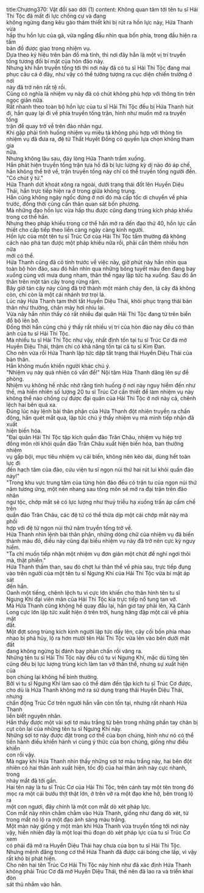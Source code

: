 title:Chương370: Vật đổi sao dời (1)
content:
Không quan tâm tới tên tu sĩ Hải Thi Tộc đã mất đi lực chống cự và đang<br>không ngừng đang kêu gào thảm thiết khi bị rút ra hồn lực này, Hứa Thanh vừa<br>hấp thu hồn lực của gã, vừa ngẩng đầu nhìn qua bốn phía, trong đầu hiện ra tấm<br>bản đồ được giao trong nhiệm vụ.<br>Dựa theo ký hiệu trên bản đồ mà tính, thì nơi đây hẳn là một vị trí truyền<br>tống tương đối bí mật của hòn đảo này.<br>Nhưng khi hắn truyền tống tới thì nơi này đã có tu sĩ Hải Thi Tộc đang mai<br>phục câu cá ở đây, như vậy có thể tưởng tượng ra cục diện chiến trường ở nơi<br>này đã trở nên rất tệ rồi.<br>Cũng có nghĩa là nhiệm vụ này đã có chút không phù hợp với thông tin trên<br>ngọc giản nữa.<br>Rất nhanh theo toàn bộ hồn lực của tu sĩ Hải Thi Tộc đều bị Hứa Thanh hút<br>đi, hắn quay lại đi về phía truyền tống trận, hình như muốn mở ra truyền tống<br>trận để quay trở về trên đảo nhân ngư.<br>Khi gặp phải tình huống nhiệm vụ miêu tả không phù hợp với thông tin<br>nhiệm vụ đã đưa ra, đệ tử Thất Huyết Đồng có quyền lựa chọn không tham gia<br>nữa.<br>Nhưng không lâu sau, đáy lòng Hứa Thanh trầm xuống.<br>Hắn phát hiện truyền tống trận tựa hồ đã bị lực lượng kỳ dị nào đó áp chế,<br>hắn không thể trở về, trận truyền tống này chỉ có thể truyền tống người đến.<br>"Có chút ý tứ."<br>Hứa Thanh dứt khoát xông ra ngoài, dưới trạng thái đốt lên Huyền Diệu<br>Thái, hắn trực tiếp hiện ra ở trong giữa không trung.<br>Hắn cũng không ngây ngốc đứng ở nơi đó mà cấp tốc di chuyển về phía<br>trước, đồng thời cũng cẩn thân quan sát bốn phương.<br>Mà những đạo hồn lực vừa hấp thu được cũng đang trùng kích pháp khiếu<br>trong cơ thể hắn.<br>Nhưng theo pháp khiếu trong cơ thể hắn mở ra đến đạo thứ 40, hồn lực cần<br>thiết cho cấp tiếp theo liền càng ngày càng kinh người.<br>Hồn lực của một tên tu sĩ Trúc Cơ của Hải Thi Tộc tầm thường đã không<br>cách nào phá tan được một pháp khiếu nữa rồi, phải cần thêm nhiều hơn nữa<br>mới có thể.<br>Hứa Thanh cũng đã có tính trước về việc này, giờ phút này hắn nhìn qua<br>toàn bộ hòn đảo, sau đó hắn nhìn qua những bông tuyết màu đen đang bay<br>xuống cùng với mưa dung nham, thân thể ngay lập tức hạ xuống. Sau đó ẩn<br>thân trên một tán cây trong rừng rậm.<br>Bây giờ tán cây này cũng đã trở thành một mảnh cháy đen, lá cây đã không<br>còn, chỉ còn là một cái nhánh trơ trọi lá.<br>Lúc này Hứa Thanh tạm thời tắt Huyền Diệu Thái, khôi phục trạng thái bản<br>thân như thường, chân mày hơi nhíu lại.<br>Vừa nãy hắn nhìn thấy có rất nhiều đại quân Hải Thi Tộc đang từ trên biển<br>đổ bộ lên bờ.<br>Đồng thời hắn cũng chú ý thấy rất nhiều vị trí của hòn đảo này đều có thân<br>ảnh của tu sĩ Hải Thi Tộc.<br>Mà nhiều tu sĩ Hải Thi Tộc như vậy, nhất định tồn tại tu sĩ Trúc Cơ đã mở<br>Huyền Diệu Thái, thậm chí có khả năng tồn tại cả tu sĩ Kim Đan.<br>Cho nên vừa rồi Hứa Thanh lập tức dập tắt trạng thái Huyền Diệu Thái của<br>bản thân.<br>Hắn không muốn khiến người khác chú ý.<br>"Nhiệm vụ này quả nhiên có vấn đề!" Nội tâm Hứa Thanh dâng lên sự đề<br>phòng.<br>Nhiệm vụ không hề nhắc nhở rằng tình huống ở nơi này nguy hiểm đến như<br>thế, mà hiển nhiên số lượng 20 tu sĩ Trúc Cơ cần thiết để làm nhiệm vụ này<br>không thể nào chống cự được đại quân của Hải Thi Tộc ở nơi này cả, chênh<br>lệch hai bên quá xa.<br>Đúng lúc này lệnh bài thân phận của Hứa Thanh đột nhiên truyền ra chấn<br>động, hắn quét mắt qua, lập tức chú ý thấy nhiệm vụ mà mình tiếp nhận đã xuất<br>hiện biến hóa.<br>"Đại quân Hải Thi Tộc tập kích quần đảo Trân Châu, nhiệm vụ hiệp trợ<br>đồng môn rời khỏi quần đảo Trân Châu xuất hiện biến hóa, ban thưởng nhiệm<br>vụ gấp bội, mục tiêu nhiệm vụ cải biến, không nên kéo dài, dùng hết toàn lực đi<br>đến hạch tâm của đảo, cứu viện tu sĩ ngọn núi thứ hai rút lui khỏi quần đảo<br>này!"<br>"Trong khu vực trung tâm của từng hòn đảo đều có trận tu của ngọn núi thứ<br>năm tương ứng, một nén nhang sau tông môn sẽ mở ra đại trận trên đảo nhân<br>ngư tộc, chớp mắt sẽ có lực lượng như thuỷ triều hạ xuống trấn áp cấm chế trên<br>quần đảo Trân Châu, các đệ tử có thể thừa dịp một cái chớp mắt này mà phối<br>hợp với đệ tử ngọn núi thứ năm truyền tống trở về.<br>Hứa Thanh nhìn lệnh bài thân phận, những dòng chữ của nhiệm vụ đã biến<br>thành màu đỏ, điều này cũng đại biểu nhiệm vụ này đã trở nên cực kỳ nguy<br>hiểm.<br>"Ta chỉ muốn tiếp nhận một nhiệm vụ đơn giản một chút để nghỉ ngơi thôi<br>mà, thật phiền."<br>Hứa Thanh thầm than, sau đó chợt lui thân thể về phía sau, trực tiếp đụng<br>vào trên người của một tên tu sĩ Ngưng Khí của Hải Thi Tộc vừa bí mật áp sát<br>đến hắn.<br>Oanh một tiếng, chênh lệch tu vi cực lớn khiến cho thân hình tên tu sĩ<br>Ngưng Khí đại viên mãn của Hải Thi Tộc kia trực tiếp nổ tung tan vỡ.<br>Mà Hứa Thanh cũng không hề quay đầu lại, hắn giơ tay phải lên, Xà Cảnh<br>Long cực lớn lập tức xuất hiện ở trên trời, hung hăng đập một cái về phía mặt<br>đất.<br>Một đợt sóng trùng kích kinh người lập tức dấy lên, cây cối bốn phía nhao<br>nhao bị phá hủy, lộ ra hơn mười tên Hải Thi Tộc vừa lẻn vào bên dưới mặt đất<br>đang không ngừng bị đánh bay phản chấn rồi văng ra.<br>Những tên tu sĩ Hải Thi Tộc này đều có tu vi Ngưng Khí, mặc dù từng tên<br>cũng đều bị lực lượng trùng kích làm tan vỡ thân thể, nhưng sự xuất hiện của<br>bọn chúng lại không hề bình thường.<br>Bởi vì tu sĩ Ngưng Khí làm sao có thể dám đến tập kích tu sĩ Trúc Cơ được,<br>cho dù là Hứa Thanh không mở ra sử dụng trạng thái Huyền Diệu Thái, nhưng<br>chấn động Trúc Cơ trên người hắn vẫn còn tồn tại, nhưng rất nhanh Hứa Thanh<br>liền biết nguyên nhân.<br>Hắn thấy được một vài sợi tơ màu trắng từ bên trong những phần tay chân bị<br>cụt còn lại của những tên tu sĩ Ngưng Khí này.<br>Những sợi tơ này được đặt trong cơ thể của bọn chúng, hình như nó có thể<br>tiến hành điều khiển hành vi cùng ý thức của bọn chúng, giống như điều khiển<br>con rối vậy.<br>Mà ngay khi Hứa Thanh nhìn thấy những sợi tơ màu trắng này, hai bên đột<br>nhiên có hai thân ảnh xuất hiện, tốc độ của hai thân ảnh này cực nhanh, trong<br>nháy mắt đã tới gần.<br>Hai tên này là tu sĩ Trúc Cơ của Hải Thi Tộc, trên cánh tay một tên trong đó<br>mọc ra một cái bướu thịt thật lớn, ở trên vỡ ra một đạo khe hở, bên trong lộ ra<br>một con ngươi, đây chính là một con mắt dò xét pháp lực.<br>Con mắt này nhìn chằm chằm vào Hứa Thanh, giống như đang dò xét, từ<br>trong mắt nó lộ ra một đạo ánh sáng màu trắng.<br>Một màn này giống y một màn khi Hứa Thanh vừa truyền tống tới nơi này<br>vậy, hiển nhiên đây là một loại thủ đoạn dò xét pháp lực của tu sĩ Trúc Cơ xem<br>có phải đã mở ra Huyền Diệu Thái hay chưa của bọn tu sĩ Hải Thi Tộc.<br>Nhưng mệnh đăng trong cơ thể Hứa Thanh đã được cái bóng che lấp, vì vậy<br>rất khó bị phát hiện.<br>Cho nên hai tên Trúc Cơ Hải Thi Tộc này hình như đã xác định Hứa Thanh<br>không phải Trúc Cơ đã mở Huyền Diệu Thái, thế nên đã lao ra và triển khai đòn<br>sát thủ nhắm vào hắn.